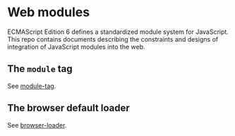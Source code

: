 # Web modules

ECMAScript Edition 6 defines a standardized module system for
JavaScript. This repo contains documents describing the constraints
and designs of integration of JavaScript modules into the web.

## The `module` tag

See [module-tag](module-tag).

## The browser default loader

See [browser-loader](browser-loader).
